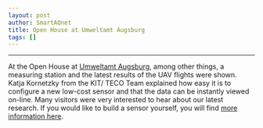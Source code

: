 ```yaml
---
layout: post
author: SmartAQnet
title: Open House at Umweltamt Augsburg
tags: []
---
```

-----------------------------------------------------------------------------
At the Open House at [Umweltamt Augsburg](https://www.augsburg.de/umwelt-soziales/umwelt/tag-der-offenen-tuer-im-umweltamt/), among other things, a measuring station and the latest results of the UAV flights were shown.
Katja Kornetzky from the KIT/ TECO Team explained how easy it is to configure a new low-cost sensor and that the data can be instantly viewed on-line.
Many visitors were very interested to hear about our latest research.
If you would like to build a sensor yourself, you will find [more information here](http://www.smartaq.net/en/participate/).